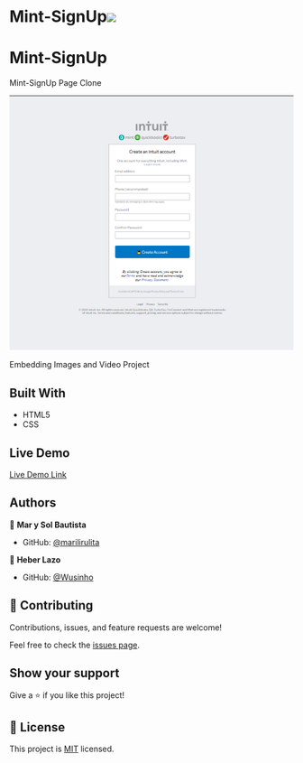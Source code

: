 # Mint-SignUp![](https://img.shields.io/badge/Microverse-blueviolet)

# Mint-SignUp

Mint-SignUp Page Clone

![screenshot](./images/Screenshot.png)

Embedding Images and Video Project

## Built With

- HTML5
- CSS

## Live Demo

[Live Demo Link](https://wusinho.github.io/Mint-SignUp/)

## Authors

👤 **Mar y Sol Bautista**

- GitHub: [@marilirulita](https://github.com/marilirulita)

👤 **Heber Lazo**

- GitHub: [@Wusinho](https://github.com/Wusinho)

## 🤝 Contributing

Contributions, issues, and feature requests are welcome!

Feel free to check the [issues page](https://github.com/Wusinho/Mint-SignUp/issues).

## Show your support

Give a ⭐️ if you like this project!

## 📝 License

This project is [MIT](LICENSE) licensed.
